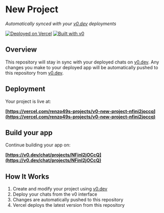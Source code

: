 # New Project

*Automatically synced with your [v0.dev](https://v0.dev) deployments*

[![Deployed on Vercel](https://img.shields.io/badge/Deployed%20on-Vercel-black?style=for-the-badge&logo=vercel)](https://vercel.com/renzo49s-projects/v0-new-project-nfini2joccq)
[![Built with v0](https://img.shields.io/badge/Built%20with-v0.dev-black?style=for-the-badge)](https://v0.dev/chat/projects/NFinI2jOCcQ)

## Overview

This repository will stay in sync with your deployed chats on [v0.dev](https://v0.dev).
Any changes you make to your deployed app will be automatically pushed to this repository from [v0.dev](https://v0.dev).

## Deployment

Your project is live at:

**[https://vercel.com/renzo49s-projects/v0-new-project-nfini2joccq](https://vercel.com/renzo49s-projects/v0-new-project-nfini2joccq)**

## Build your app

Continue building your app on:

**[https://v0.dev/chat/projects/NFinI2jOCcQ](https://v0.dev/chat/projects/NFinI2jOCcQ)**

## How It Works

1. Create and modify your project using [v0.dev](https://v0.dev)
2. Deploy your chats from the v0 interface
3. Changes are automatically pushed to this repository
4. Vercel deploys the latest version from this repository